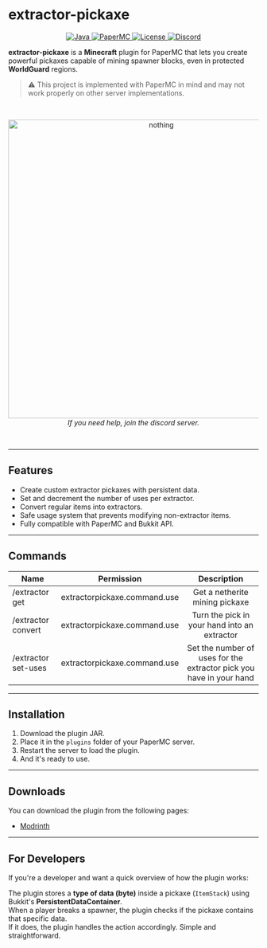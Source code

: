 # extractor-pickaxe

<p align="center">
  <a href="https://www.java.com/">
    <img src="https://img.shields.io/badge/Java-17+-blue" alt="Java"/>
  </a>
  <a href="https://papermc.io/">
    <img src="https://img.shields.io/badge/PaperMC-1.18.2%2B-green" alt="PaperMC"/>
  </a>
  <a href="LICENSE">
    <img src="https://img.shields.io/badge/License-MIT-yellow.svg" alt="License"/>
  </a>
  <a href="https://discord.com/invite/3K9yrZQRmS">
    <img src="https://img.shields.io/discord/1350369915521204276?label=Discord&color=7289DA&logo=discord&logoColor=white" alt="Discord"/>
  </a>
</p>

**extractor-pickaxe** is a **Minecraft** plugin for PaperMC that lets you create powerful pickaxes capable of mining spawner blocks, even in protected **WorldGuard** regions.

> ⚠️ This project is implemented with PaperMC in mind and may not work properly on other server implementations.

<br>
<p align="center">
    <a href="https://discord.com/invite/3K9yrZQRmS">
        <img src="https://imgur.com/DvyC4jL.png" width="600" alt="nothing">
    </a>
    <br/>
    <i>If you need help, join the discord server.</i>
</p>
<br>

---

## Features

- Create custom extractor pickaxes with persistent data.
- Set and decrement the number of uses per extractor.
- Convert regular items into extractors.
- Safe usage system that prevents modifying non-extractor items.
- Fully compatible with PaperMC and Bukkit API.

---

## Commands

| Name                |          Permission          |                             Description                             |
|---------------------|:----------------------------:|:-------------------------------------------------------------------:|
| /extractor get      | extractorpickaxe.command.use |                   Get a netherite mining pickaxe                    |
| /extractor convert  | extractorpickaxe.command.use |            Turn the pick in your hand into an extractor             |
| /extractor set-uses | extractorpickaxe.command.use | Set the number of uses for the extractor pick you have in your hand |

---

## Installation

1. Download the plugin JAR.
2. Place it in the `plugins` folder of your PaperMC server.
3. Restart the server to load the plugin.
4. And it's ready to use.

---

## Downloads

You can download the plugin from the following pages:

- [Modrinth](https://modrinth.com/)

---

## For Developers

If you're a developer and want a quick overview of how the plugin works:

The plugin stores a **type of data (byte)** inside a pickaxe (`ItemStack`) using Bukkit's **PersistentDataContainer**.  
When a player breaks a spawner, the plugin checks if the pickaxe contains that specific data.  
If it does, the plugin handles the action accordingly. Simple and straightforward.